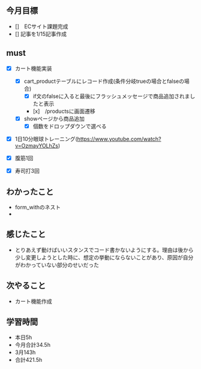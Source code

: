 
## 今月目標
- []　ECサイト課題完成
- [] 記事を1/15記事作成


## must
- [x] カート機能実装
  - [x] cart_productテーブルにレコード作成(条件分岐trueの場合とfalseの場合) 
    - [x] if文のfalseに入ると最後にフラッシュメッセージで商品追加されましたと表示  
    - [x]　/productsに画面遷移
  - [x] showページから商品追加
    - [x] 個数をドロップダウンで選べる  
- [x] 1日10分眼球トレーニング(https://www.youtube.com/watch?v=OzmayYOLhZs)
- [x] 腹筋1回
- [x] 寿司打3回



## わかったこと
- form_withのネスト
- 
  
## 感じたこと
- とりあえず動けばいいスタンスでコード書かないようにする。理由は後から少し変更しようとした時に、想定の挙動にならないことがあり、原因が自分がわかっていない部分のせいだった
  
## 次やること
  - カート機能作成

## 学習時間
  - 本日5h
  - 今月合計34.5h
  - 3月143h
  - 合計421.5h
